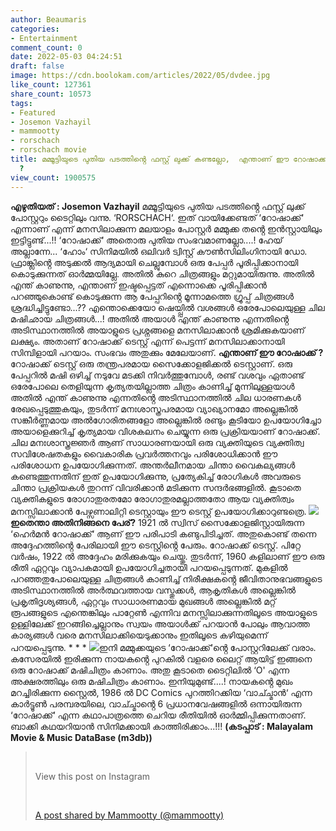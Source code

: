 ```yaml
---
author: Beaumaris
categories:
- Entertainment
comment_count: 0
date: 2022-05-03 04:24:51
draft: false
image: https://cdn.boolokam.com/articles/2022/05/dvdee.jpg
like_count: 127361
share_count: 10573
tags:
- Featured
- Josemon Vazhayil
- mammootty
- rorschach
- rorschach movie
title: മമ്മൂട്ടിയുടെ പുതിയ പടത്തിൻ്റെ ഫസ്റ്റ് ലുക്ക് കണ്ടല്ലോ,  എന്താണ് ഈ റോഷാക്ക്
  ?
view_count: 1900575
---
```


**എഴുതിയത് : Josemon Vazhayil** മമ്മൂട്ടിയുടെ പുതിയ പടത്തിൻ്റെ ഫസ്റ്റ് ലുക്ക് പോസ്റ്ററും ടൈറ്റിലും വന്നു. ‘RORSCHACH‘. ഇത് വായിക്കേണ്ടത് ‘റോഷാക്ക്‘ എന്നാണ് എന്ന് മനസിലാക്കുന്ന മലയാളം പോസ്റ്റർ മമ്മുക്ക തൻ്റെ ഇൻസ്റ്റായിലും ഇട്ടിട്ടുണ്ട്...!! ‘റോഷാക്ക്‘ അതൊരു പുതിയ സംഭവമാണല്ലോ....! ഹേയ് അല്ലാന്നേ... ‘ഹോം‘ സിനിമയിൽ ഒലിവർ ട്വിസ്റ്റ് കൗൺസിലിംഗിനായി ഡോ. ഫ്രാങ്ക്ലിൻ്റെ അടുക്കൽ ആദ്യമായി ചെല്ലുമ്പോൾ ഒരു പേപ്പർ പൂരിപ്പിക്കാനായി കൊടുക്കുന്നത് ഓർമ്മയില്ലേ. അതിൽ കുറെ ചിത്രങ്ങളും മറ്റുമായിരുന്നു. അതിൽ എന്ത് കാണുന്നു, എന്താണ് ഇഷ്ടപ്പെട്ടത് എന്നൊക്കെ പൂരിപ്പിക്കാൻ പറഞ്ഞുകൊണ്ട് കൊടുക്കുന്ന ആ പേപ്പറിൻ്റെ മൂന്നാമത്തെ ഗ്രൂപ്പ് ചിത്രങ്ങൾ ശ്രദ്ധിച്ചിട്ടുണ്ടോ...?? എന്തൊക്കെയോ ഷെയ്പ്പിൽ വശങ്ങൾ ഒരേപോലെയുള്ള ചില മഷിഛായ ചിത്രങ്ങൾ...! അതിൽ അയാൾ എന്ത് കാണുന്നു എന്നതിൻ്റെ അടിസ്ഥാനത്തിൽ അയാളുടെ പ്രശ്നങ്ങളെ മനസിലാക്കാൻ ശ്രമിക്കുകയാണ് ലക്ഷ്യം. അതാണ് റോഷാക്ക് ടെസ്റ്റ് എന്ന് പെട്ടന്ന് മനസിലാക്കാനായി സിമ്പിളായി പറയാം. സംഭവം അതുക്കും മേലേയാണ്. **എന്താണ് ഈ റോഷാക്ക് ?** റോഷാക്ക് ടെസ്റ്റ് ഒരു തന്ത്രപരമായ സൈക്കോളജിക്കൽ ടെസ്റ്റാണ്. ഒരു പേപ്പറിൽ മഷി ഒഴിച്ച് നടുവേ മടക്കി നിവർത്തുമ്പോൾ, രണ്ട് വശവും ഏതാണ്ട് ഒരേപോലെ തെളിയുന്ന കൃത്യതയില്ലാത്ത ചിത്രം കാണിച്ച് മുന്നിലുള്ളയാൾ അതിൽ എന്ത് കാണുന്നു എന്നതിൻ്റെ അടിസ്ഥാനത്തിൽ ചില ധാരണകൾ രേഖപ്പെടുത്തുകയും, തുടർന്ന് മനഃശാസ്ത്രപരമായ വ്യാഖ്യാനമോ അല്ലെങ്കിൽ സങ്കീർണ്ണമായ അൽഗോരിതങ്ങളോ അല്ലെങ്കിൽ രണ്ടും കൂടിയോ ഉപയോഗിച്ചോ അയാളെക്കുറിച്ച് കൃത്യമായ വിശകലനം ചെയ്യുന്ന ഒരു പ്രക്രിയയാണ് റോഷാക്ക്. ചില മനഃശാസ്ത്രജ്ഞർ ആണ് സാധാരണയായി ഒരു വ്യക്തിയുടെ വ്യക്തിത്വ സവിശേഷതകളും വൈകാരിക പ്രവർത്തനവും പരിശോധിക്കാൻ ഈ പരിശോധന ഉപയോഗിക്കുന്നത്. അന്തർലീനമായ ചിന്താ വൈകല്യങ്ങൾ കണ്ടെത്തുന്നതിന് ഇത് ഉപയോഗിക്കുന്നു, പ്രത്യേകിച്ച് രോഗികൾ അവരുടെ ചിന്താ പ്രക്രിയകൾ തുറന്ന് വിവരിക്കാൻ മടിക്കുന്ന സന്ദർഭങ്ങളിൽ. കൂടാതെ വ്യക്തികളുടെ രോഗാതുരതമോ രോഗാതുരമല്ലാത്തതോ ആയ വ്യക്തിത്വം മനസ്സിലാക്കാൻ പേഴ്സണാലിറ്റി ടെസ്റ്റായും ഈ ടെസ്റ്റ് ഉപയോഗിക്കാറുണ്ടത്രെ. **![](https://cdn.boolokam.com/articles/2022/05/dvdee.jpg)ഇതെന്താ അതിനിങ്ങനെ പേര്?** 1921 ൽ സ്വിസ് സൈക്കോളജിസ്റ്റായിരുന്ന ‘ഹെർമൻ റോഷാക്ക്‘ ആണ് ഈ പരിപാടി കണ്ടുപിടിച്ചത്. അതുകൊണ്ട് തന്നെ അദ്ദേഹത്തിൻ്റെ പേരിലായി ഈ ടെസ്റ്റിൻ്റെ പേരും. റോഷാക്ക് ടെസ്റ്റ്. പിറ്റേ വർഷം, 1922 ൽ അദ്ദേഹം മരിക്കുകയും ചെയ്തു. തുടർന്ന്, 1960 കളിലാണ് ഈ ഒരു രീതി ഏറ്റവും വ്യാപകമായി ഉപയോഗിച്ചതായി പറയപ്പെടുന്നത്. മുകളിൽ പറഞ്ഞതുപോലെയുള്ള ചിത്രങ്ങൾ കാണിച്ച് നിരീക്ഷകൻ്റെ ജീവിതാനുഭവങ്ങളുടെ അടിസ്ഥാനത്തിൽ അർത്ഥവത്തായ വസ്തുക്കൾ, ആകൃതികൾ അല്ലെങ്കിൽ പ്രകൃതിദൃശ്യങ്ങൾ, ഏറ്റവും സാധാരണമായ മുഖങ്ങൾ അല്ലെങ്കിൽ മറ്റ് രൂപങ്ങളുടെ എന്തെങ്കിലും പാറ്റേൺ എന്നിവ മനസ്സിലാക്കുന്നതിലൂടെ അയാളുടെ ഉള്ളിലേക്ക് ഇറങ്ങിച്ചെല്ലാനും സ്വയം അയാൾക്ക് പറയാൻ പോലും ആവാത്ത കാര്യങ്ങൾ വരെ മനസിലാക്കിയെടുക്കാനും ഇതിലൂടെ കഴിയുമെന്ന് പറയപ്പെടുന്നു. * * * ![](https://cdn.boolokam.com/articles/2022/05/ffq.jpg)ഇനി മമ്മുക്കയുടെ ‘റോഷാക്ക്‘ൻ്റെ പോസ്റ്ററിലേക്ക് വരാം. കസേരയിൽ ഇരിക്കുന്ന നായകൻ്റെ പുറകിൽ വളരെ ലൈറ്റ് ആയിട്ട് ഇങ്ങനെ ഒരു റോഷാക്ക് മഷിചിത്രം കാണാം. അതു കൂടാതെ ടൈറ്റിലിൽ ‘O' എന്ന അക്ഷരത്തിലും ഒരു മഷിചിത്രം കാണാം. ഇനിയുമുണ്ട്....! നായകൻ്റെ മുഖം മറച്ചിരിക്കുന്ന സ്റ്റൈൽ, 1986 ൽ DC Comics പുറത്തിറക്കിയ ‘വാച്ച്മാൻ‘ എന്ന കാർട്ടൂൺ പരമ്പരയിലെ, വാച്ച്മാൻ്റെ 6 പ്രധാനവേഷങ്ങളിൽ ഒന്നായിരുന്ന ‘റോഷാക്ക്‘ എന്ന കഥാപാത്രത്തെ ചെറിയ രീതിയിൽ ഓർമ്മിപ്പിക്കുന്നതാണ്. ബാക്കി കഥയറിയാൻ സിനിമക്കായി കാത്തിരിക്കാം...!!! **(കടപ്പാട് : Malayalam Movie & Music DataBase (m3db))**

> &nbsp; 
> 
> View this post on Instagram
> 
> &nbsp; 
> 
> [A post shared by Mammootty (@mammootty)](https://www.instagram.com/p/CdDlKzYpwRW/?utm_source=ig_embed&utm_campaign=loading)